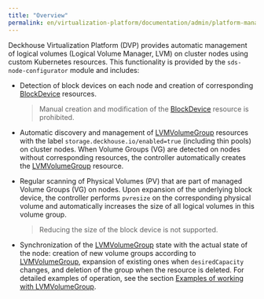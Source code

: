 ```yaml
---
title: "Overview"
permalink: en/virtualization-platform/documentation/admin/platform-management/storage/sds/node-configurator/about.html
---
```


Deckhouse Virtualization Platform (DVP) provides automatic management of logical volumes (Logical Volume Manager, LVM) on cluster nodes using custom Kubernetes resources. This functionality is provided by the `sds-node-configurator` module and includes:

- Detection of block devices on each node and creation of corresponding [BlockDevice](/products/kubernetes-platform/modules/sds-node-configurator/stable/cr.html#blockdevice) resources.

  > Manual creation and modification of the [BlockDevice](/products/kubernetes-platform/modules/sds-node-configurator/stable/cr.html#blockdevice) resource is prohibited.

- Automatic discovery and management of [LVMVolumeGroup](/products/kubernetes-platform/modules/sds-node-configurator/stable/cr.html#lvmvolumegroup) resources with the label `storage.deckhouse.io/enabled=true` (including thin pools) on cluster nodes. When Volume Groups (VG) are detected on nodes without corresponding resources, the controller automatically creates the [LVMVolumeGroup](/products/kubernetes-platform/modules/sds-node-configurator/stable/cr.html#lvmvolumegroup) resource.

- Regular scanning of Physical Volumes (PV) that are part of managed Volume Groups (VG) on nodes. Upon expansion of the underlying block device, the controller performs `pvresize` on the corresponding physical volume and automatically increases the size of all logical volumes in this volume group.

  > Reducing the size of the block device is not supported.

- Synchronization of the [LVMVolumeGroup](/products/kubernetes-platform/modules/sds-node-configurator/stable/cr.html#lvmvolumegroup) state with the actual state of the node: creation of new volume groups according to [LVMVolumeGroup](/products/kubernetes-platform/modules/sds-node-configurator/stable/cr.html#lvmvolumegroup), expansion of existing ones when `desiredCapacity` changes, and deletion of the group when the resource is deleted. For detailed examples of operation, see the section [Examples of working with LVMVolumeGroup](./usage.html#working-with-lvmvolumegroup-resources).
